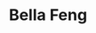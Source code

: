 ---
# Display name
title: Bella Feng

# Is this the primary user of the site?
superuser: FALSE # true or false

# Role/position
role: EQRx

social:
- icon: linkedin
  icon_pack: fab
  link: https://www.linkedin.com/in/bellafeng
#- icon: github
#  icon_pack: fab
#  link: https://github.com/epijim
#- icon: link
#  icon_pack: fab
#  link: https://github.com/epijim

# Enter email to display Gravatar (if Gravatar enabled in Config)
email: 'bellafeng@gmail.com'

# Highlight the author in author lists? (true/false)
highlight_name: false

# Organizational groups that you belong to (for People widget)
#   Set this to `[]` or comment out if you are not using People widget.
user_groups:
- Organising Committee
---